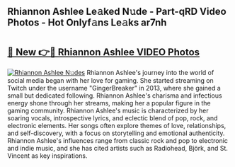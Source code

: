 ## Rhiannon Ashlee Le𝚊ked N𝚞de - Part-qRD Video Photos - Hot Onlyf𝚊ns Le𝚊ks ar7nh

# <h2><a href="http://ac18251.deff.icu/?id=Rhiannon+Ashlee">🔗 New 👉🔴 Rhiannon Ashlee VIDEO Photos</a></h2>

[![Rhiannon Ashlee N𝚞des](https://i.imgur.com/rIISA9y.gif)](http://ac18251.deff.icu/?id=Rhiannon+Ashlee)
Rhiannon Ashlee's journey into the world of social media began with her love for gaming. She started streaming on Twitch under the username "GingerBreaker" in 2013, where she gained a small but dedicated following. Rhiannon Ashlee's charisma and infectious energy shone through her streams, making her a popular figure in the gaming community. Rhiannon Ashlee's music is characterized by her soaring vocals, introspective lyrics, and eclectic blend of pop, rock, and electronic elements. Her songs often explore themes of love, relationships, and self-discovery, with a focus on storytelling and emotional authenticity. Rhiannon Ashlee's influences range from classic rock and pop to electronic and indie music, and she has cited artists such as Radiohead, Björk, and St. Vincent as key inspirations.
